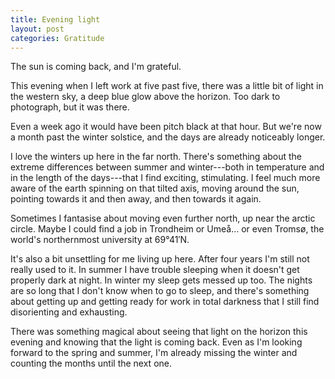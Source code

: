 ```yaml
---
title: Evening light
layout: post
categories: Gratitude
---
```


The sun is coming back, and I'm grateful.

This evening when I left work at five past five, there was a little bit of light in the western sky, a deep blue glow above the horizon. Too dark to photograph, but it was there.

Even a week ago it would have been pitch black at that hour. But we're now a month past the winter solstice, and the days are already noticeably longer.

I love the winters up here in the far north. There's something about the extreme differences between summer and winter---both in temperature and in the length of the days---that I find exciting, stimulating. I feel much more aware of the earth spinning on that tilted axis, moving around the sun, pointing towards it and then away, and then towards it again.

Sometimes I fantasise about moving even further north, up near the arctic circle. Maybe I could find a job in Trondheim or Umeå… or even Tromsø, the world's northernmost university at 69°41′N.

It's also a bit unsettling for me living up here. After four years I'm still not really used to it. In summer I have trouble sleeping when it doesn't get properly dark at night. In winter my sleep gets messed up too. The nights are so long that I don't know when to go to sleep, and there's something about getting up and getting ready for work in total darkness that I still find disorienting and exhausting.

There was something magical about seeing that light on the horizon this evening and knowing that the light is coming back. Even as I'm looking forward to the spring and summer, I'm already missing the winter and counting the months until the next one.
